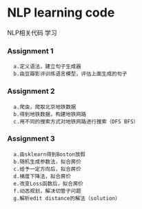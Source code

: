 # NLP learning code
NLP相关代码 学习

### Assignment 1 
      a.定义语法，建立句子生成器
      b.由豆瓣影评训练语言模型，评估上面生成的句子
### Assignment 2 
      a.爬虫，爬取北京地铁数据
      b.得到地铁数据，构建地铁网路
      c.用不同的搜索方式对地铁网路进行搜索（DFS BFS）
### Assignment 3
      a.由sklearn得到Boston放假
      b.随机生成参数法，拟合房价
      c.给予一定方向后，拟合房价
      d.梯度下降法，拟合房价
      e.改变Loss函数后，拟合房价
      f.动态规划，解决切管子问题
      g.解析edit distance的解法（solution）
      
      
